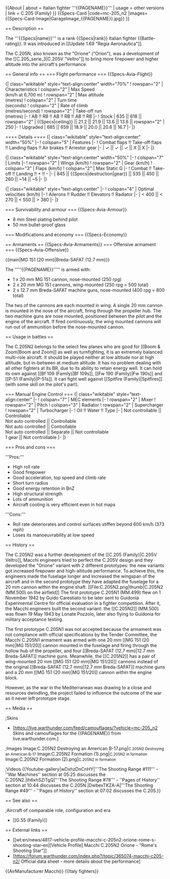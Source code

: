 {{About
| about = Italian fighter '''{{PAGENAME}}'''
| usage = other versions
| link = C.205 (Family)
}}
{{Specs-Card
|code=mc-205_n2
|images={{Specs-Card-Image|GarageImage_{{PAGENAME}}.jpg}}
}}

== Description ==

<!-- ''In the description, the first part should be about the history of and the creation and combat usage of the aircraft, as well as its key features. In the second part, tell the reader about the aircraft in the game. Insert a screenshot of the vehicle, so that if the novice player does not remember the vehicle by name, he will immediately understand what kind of vehicle the article is talking about.'' -->

The '''{{Specs|name}}''' is a rank {{Specs|rank}} Italian fighter {{Battle-rating}}. It was introduced in [[Update 1.69 "Regia Aeronautica"]].

The C.205N, also known as the "Orione" ("Orion"), was a development of the [[C.205_serie_3|C.205V "Veltro"]] to bring more firepower and higher altitude into the aircraft's performance.

== General info ==
=== Flight performance ===
{{Specs-Avia-Flight}}

<!-- ''Describe how the aircraft behaves in the air. Speed, manoeuvrability, acceleration and allowable loads - these are the most important characteristics of the vehicle.'' -->

{| class="wikitable" style="text-align:center" width="70%"
! rowspan="2" | Characteristics
! colspan="2" | Max Speed<br>(km/h at 6,700 m)
! rowspan="2" | Max altitude<br>(metres)
! colspan="2" | Turn time<br>(seconds)
! colspan="2" | Rate of climb<br>(metres/second)
! rowspan="2" | Take-off run<br>(metres)
|-
! AB !! RB !! AB !! RB !! AB !! RB
|-
! Stock
| 635 || 618 || rowspan="2" | {{Specs|ceiling}} || 21.2 || 21.9 || 13.6 || 13.6 || rowspan="2" | 250
|-
! Upgraded
| 685 || 659 || 18.9 || 20.0 || 20.6 || 16.7
|-
|}

==== Details ====
{| class="wikitable" style="text-align:center" width="50%"
|-
! colspan="5" | Features
|-
! Combat flaps !! Take-off flaps !! Landing flaps !! Air brakes !! Arrestor gear
|-
| ✓ || ✓ || ✓ || X || X <!-- ✓ -->
|-
|}

{| class="wikitable" style="text-align:center" width="50%"
|-
! colspan="7" | Limits
|-
! rowspan="2" | Wings (km/h)
! rowspan="2" | Gear (km/h)
! colspan="3" | Flaps (km/h)
! colspan="2" | Max Static G
|-
! Combat !! Take-off !! Landing !! + !! -
|-
| 845 <!-- {{Specs|destruction|body}} --> || {{Specs|destruction|gear}} || 535 || 450 || 260 || ~14 || ~5
|-
|}

{| class="wikitable" style="text-align:center"
|-
! colspan="4" | Optimal velocities (km/h)
|-
! Ailerons !! Rudder !! Elevators !! Radiator
|-
| < 400 || < 270 || < 550 || > 380
|-
|}

=== Survivability and armour ===
{{Specs-Avia-Armour}}

<!-- ''Examine the survivability of the aircraft. Note how vulnerable the structure is and how secure the pilot is, whether the fuel tanks are armoured, etc. Describe the armour, if there is any, and also mention the vulnerability of other critical aircraft systems.'' -->

- 8 mm Steel plating behind pilot
- 50 mm bullet-proof glass

=== Modifications and economy ===
{{Specs-Economy}}

== Armaments ==
{{Specs-Avia-Armaments}}
=== Offensive armament ===
{{Specs-Avia-Offensive}}

<!-- ''Describe the offensive armament of the aircraft, if any. Describe how effective the cannons and machine guns are in a battle, and also what belts or drums are better to use. If there is no offensive weaponry, delete this subsection.'' -->

{{main|MG 151 (20 mm)|Breda-SAFAT (12.7 mm)}}

The '''''{{PAGENAME}}''''' is armed with:

- 1 x 20 mm MG 151 cannon, nose-mounted (250 rpg)
- 2 x 20 mm MG 151 cannons, wing-mounted (250 rpg = 500 total)
- 2 x 12.7 mm Breda-SAFAT machine guns, nose-mounted (400 rpg = 800 total)

The two of the cannons are each mounted in wing. A single 20 mm cannon is mounted in the nose of the aircraft, firing through the propeller hub. The two machine guns are nose mounted, positioned between the pilot and the engine of the aircraft. If fired continuously, the wing mounted cannons will run out of ammunition before the nose-mounted cannon.

== Usage in battles ==

<!-- ''Describe the tactics of playing in the aircraft, the features of using aircraft in a team and advice on tactics. Refrain from creating a "guide" - do not impose a single point of view, but instead, give the reader food for thought. Examine the most dangerous enemies and give recommendations on fighting them. If necessary, note the specifics of the game in different modes (AB, RB, SB).'' -->

The C.205N2 belongs to the select few planes who are good for [[Boom & Zoom|Boom and Zoom]] as well as turnfighting, it is an extremely balanced multi-role aircraft. It should be played neither at low altitude nor at high altitude, but in-between at medium altitude. It has no problem dealing with all other fighters at its BR, due to its ability to retain energy well. It can hold its own against [[Bf 109 (Family)|Bf 109s]], [[Fw 190 (Family)|Fw 190s]] and [[P-51 (Family)|P-51s]]. It can fight well against [[Spitfire (Family)|Spitfires]] (with some skill on the pilot's part).

=== Manual Engine Control ===
{| class="wikitable" style="text-align:center"
|-
! colspan="7" | MEC elements
|-
! rowspan="2" | Mixer
! rowspan="2" | Pitch
! colspan="3" | Radiator
! rowspan="2" | Supercharger
! rowspan="2" | Turbocharger
|-
! Oil !! Water !! Type
|-
| Not controllable || Controllable<br>Not auto controlled || Controllable<br>Not auto controlled || Controllable<br>Not auto controlled || Separate || Not controllable<br>1 gear || Not controllable
|-
|}

=== Pros and cons ===

<!-- ''Summarise and briefly evaluate the vehicle in terms of its characteristics and combat effectiveness. Mark its pros and cons in the bulleted list. Try not to use more than 6 points for each of the characteristics. Avoid using categorical definitions such as "bad", "good" and the like - use substitutions with softer forms such as "inadequate" and "effective".'' -->

'''Pros:'''

- High roll rate
- Good firepower
- Good acceleration, top speed and climb rate
- Short turn radius
- Good energy retention in BnZ
- High structural strength
- Lots of ammunition
- Aircraft cooling is very efficient even in hot maps

'''Cons:'''

- Roll rate deteriorates and control surfaces stiffen beyond 600 km/h (373 mph)
- Loses its manoeuvrability at low speed

== History ==

<!-- ''Describe the history of the creation and combat usage of the aircraft in more detail than in the introduction. If the historical reference turns out to be too long, take it to a separate article, taking a link to the article about the vehicle and adding a block "/History" (example: <nowiki>https://wiki.warthunder.com/(Vehicle-name)/History</nowiki>) and add a link to it here using the <code>main</code> template. Be sure to reference text and sources by using <code><nowiki><ref></ref></nowiki></code>, as well as adding them at the end of the article with <code><nowiki><references /></nowiki></code>. This section may also include the vehicle's dev blog entry (if applicable) and the in-game encyclopedia description (under <code><nowiki>=== In-game description ===</nowiki></code>, also if applicable).'' -->

The C.205N2 was a further development of the [[C.205 (Family)|C.205V Veltro]], Macchi engineers tried to perfect the C.205V design and they developed the "Orione" variant with 2 different prototypes: the new variants got increased firepower and high-altitude performance. To achieve this, the engineers made the fuselage longer and increased the wingspan of the aircraft and in the second prototype they have adapted the fuselage for a 20 mm cannon within the engine shaft.
[[File:C.205N2.png|thumb|C.205N2 (MM.500) on the airfield]]
The first prototype C.205N1 (MM.499) flew on 1 November 1942 by Guido Carestiato to be later sent to Guidonia Experimental Centre for official evaluation in a fighter competition. After it, the Macchi engineers built the second variant: the [[C.205N2]] (MM.500) was flown 19 May 1943 by Lonate Pozzolo, later also flying to Guidonia for military acceptance testing.

The first prototype C.205N1 was not accepted because the armament was not compliance with official specifications by the Tender Committee, the Macchi C.205N1 armament was armed with one 20 mm [[MG 151 (20 mm)|MG 151/20]] cannon mounted in the fuselage and firing through the hollow hub of the propeller, and four [[Breda-SAFAT (12.7 mm)|12.7 mm Breda-SAFAT]] machine guns. Meanwhile, the [[C.205N2]] has a pair of wing-mounted 20 mm [[MG 151 (20 mm)|MG 151/20]] cannons instead of the original [[Breda-SAFAT (12.7 mm)|12.7 mm Breda-SAFAT]] machine guns and a 20 mm [[MG 151 (20 mm)|MG 151/20]] cannon within the engine block.

However, as the war in the Mediterranean was drawing to a close and resources dwindling, the project failed to influence the outcome of the war as it never left prototype stage.

== Media ==

<!-- ''Excellent additions to the article would be video guides, screenshots from the game, and photos.'' -->

;Skins

- [https://live.warthunder.com/feed/camouflages/?vehicle=mc-205_n2 Skins and camouflages for the {{PAGENAME}} from live.warthunder.com.]

;Images
<gallery mode="packed-hover"  heights="150">
Image:C.205N2 Destroying an American B-17.png|<small>C.205N2 Destroying an American B-17</small>
Image:C.205N2 Formation (1).png|<small>C.205N2 in formation</small>
Image:C.205N2 Formation (2).png|<small>C.205N2 in formation</small>
</gallery>

;Videos
{{Youtube-gallery|wDxhzDnCnHY|'''The Shooting Range #111''' - ''War Machines'' section at 05:25 discusses the C.205N2.|ih6xhSZlTgQ|'''The Shooting Range #78''' - ''Pages of History'' section at 10:44 discusses the C.205N.|DwbexTKZA-A|'''The Shooting Range #49''' - ''Pages of History'' section at 07:02 discusses the C.205.}}

== See also ==

<!-- ''Links to the articles on the War Thunder Wiki that you think will be useful for the reader, for example:''
* ''reference to the series of the aircraft;''
* ''links to approximate analogues of other nations and research trees.'' -->

;Aircraft of comparable role, configuration and era

- [[G.55 (Family)]]

== External links ==

<!-- ''Paste links to sources and external resources, such as:''
* ''topic on the official game forum;''
* ''other literature.'' -->

- [[wt:en/news/4817-vehicle-profile-macchi-c-205n2-orione-rome-s-shooting-star-en|[Vehicle Profile] Macchi C.205N2 Orione - "Rome's Shooting Star"]]
- [https://forum.warthunder.com/index.php?/topic/365074-macchi-c205-n2/ Official data sheet - more details about the performance]

{{AirManufacturer Macchi}}
{{Italy fighters}}
